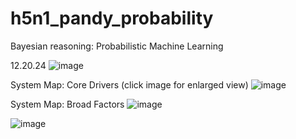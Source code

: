 # h5n1_pandy_probability
Bayesian reasoning: Probabilistic Machine Learning

12.20.24 
![image](https://github.com/user-attachments/assets/b93cb086-3883-4cab-8114-78a46922e3d9)




System Map: Core Drivers (click image for enlarged view)
![image](https://github.com/user-attachments/assets/b41066cd-fe4a-4d83-99c2-45810b5127aa)

System Map: Broad Factors
![image](https://github.com/user-attachments/assets/a377ce6c-2e93-45be-9b0f-6107cd8cc15e)

![image](https://github.com/user-attachments/assets/09b147f3-db91-4730-9c62-80f78f8ccb56)






